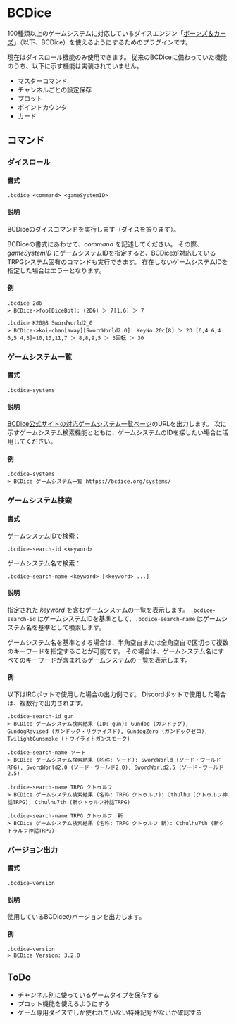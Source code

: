 BCDice
========

100種類以上のゲームシステムに対応しているダイスエンジン「[ボーンズ＆カーズ](https://bcdice.org)」（以下、BCDice）を使えるようにするためのプラグインです。

現在はダイスロール機能のみ使用できます。
従来のBCDiceに備わっていた機能のうち、以下に示す機能は実装されていません。

* マスターコマンド
* チャンネルごとの設定保存
* プロット
* ポイントカウンタ
* カード

コマンド
--------

### ダイスロール

#### 書式

```
.bcdice <command> <gameSystemID>
```

#### 説明

BCDiceのダイスコマンドを実行します（ダイスを振ります）。

BCDiceの書式にあわせて、_command_ を記述してください。
その際、_gameSystemID_ にゲームシステムIDを指定すると、BCDiceが対応しているTRPGシステム固有のコマンドも実行できます。
存在しないゲームシステムIDを指定した場合はエラーとなります。

#### 例

```
.bcdice 2d6
> BCDice->foo[DiceBot]: (2D6) ＞ 7[1,6] ＞ 7

.bcdice K20@8 SwordWorld2_0
> BCDice->koi-chan[away][SwordWorld2.0]: KeyNo.20c[8] ＞ 2D:[6,4 6,4 6,5 4,3]=10,10,11,7 ＞ 8,8,9,5 ＞ 3回転 ＞ 30
```

### ゲームシステム一覧

#### 書式

```
.bcdice-systems
```

#### 説明

[BCDice公式サイトの対応ゲームシステム一覧ページ](https://bcdice.org/systems/)のURLを出力します。
次に示すゲームシステム検索機能とともに、ゲームシステムのIDを探したい場合に活用してください。

#### 例

```
.bcdice-systems
> BCDice ゲームシステム一覧 https://bcdice.org/systems/
```

### ゲームシステム検索

#### 書式

ゲームシステムIDで検索：

```
.bcdice-search-id <keyword>
```

ゲームシステム名で検索：

```
.bcdice-search-name <keyword> [<keyword> ...]
```

#### 説明

指定された _keyword_ を含むゲームシステムの一覧を表示します。
`.bcdice-search-id` はゲームシステムIDを基準として、`.bcdice-search-name` はゲームシステム名を基準として検索します。

ゲームシステム名を基準とする場合は、半角空白または全角空白で区切って複数のキーワードを指定することが可能です。
その場合は、ゲームシステム名にすべてのキーワードが含まれるゲームシステムの一覧を表示します。

#### 例

以下はIRCボットで使用した場合の出力例です。
Discordボットで使用した場合は、複数行で出力されます。

```
.bcdice-search-id gun
> BCDice ゲームシステム検索結果 (ID: gun): Gundog (ガンドッグ), GundogRevised (ガンドッグ・リヴァイズド), GundogZero (ガンドッグゼロ), TwilightGunsmoke (トワイライトガンスモーク)

.bcdice-search-name ソード
> BCDice ゲームシステム検索結果 (名称: ソード): SwordWorld (ソード・ワールドRPG), SwordWorld2.0 (ソード・ワールド2.0), SwordWorld2.5 (ソード・ワールド2.5)

.bcdice-search-name TRPG クトゥルフ
> BCDice ゲームシステム検索結果 (名称: TRPG クトゥルフ): Cthulhu (クトゥルフ神話TRPG), Cthulhu7th (新クトゥルフ神話TRPG)

.bcdice-search-name TRPG クトゥルフ　新
> BCDice ゲームシステム検索結果 (名称: TRPG クトゥルフ 新): Cthulhu7th (新クトゥルフ神話TRPG)
```

### バージョン出力

#### 書式

```
.bcdice-version
```

#### 説明

使用しているBCDiceのバージョンを出力します。

#### 例

```
.bcdice-version
> BCDice Version: 3.2.0
```

ToDo
----

* チャンネル別に使っているゲームタイプを保存する
* プロット機能を使えるようにする
* ゲーム専用ダイスでしか使われていない特殊記号がないか確認する
